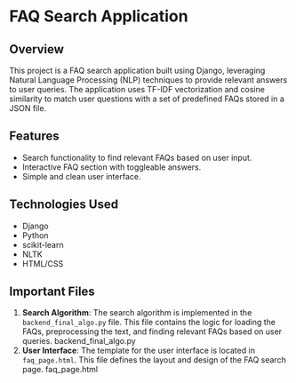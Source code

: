 # FAQ Search Application

## Overview

This project is a FAQ search application built using Django, leveraging Natural Language Processing (NLP) techniques to provide relevant answers to user queries. The application uses TF-IDF vectorization and cosine similarity to match user questions with a set of predefined FAQs stored in a JSON file.

## Features

- Search functionality to find relevant FAQs based on user input.
- Interactive FAQ section with toggleable answers.
- Simple and clean user interface.

## Technologies Used

- Django
- Python
- scikit-learn
- NLTK
- HTML/CSS

## Important Files

1. **Search Algorithm**: The search algorithm is implemented in the `backend_final_algo.py` file. This file contains the logic for loading the FAQs, preprocessing the text, and finding relevant FAQs based on user queries.
   backend_final_algo.py
2. **User Interface**: The template for the user interface is located in `faq_page.html`. This file defines the layout and design of the FAQ search page.
   faq_page.html


 
